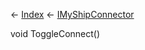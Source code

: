 ← [Index](Api-Index) ← [IMyShipConnector](Sandbox.ModAPI.Ingame.IMyShipConnector)

void ToggleConnect()
